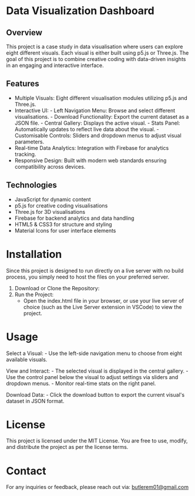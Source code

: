 # Data Visualization Dashboard

## Overview

This project is a case study in data visualisation where users can explore eight different visuals. Each visual is either built using p5.js or Three.js. The goal of this project is to combine creative coding with data-driven insights in an engaging and interactive interface.

## Features

- Multiple Visuals: Eight different visualisation modules utilizing p5.js and Three.js.
- Interactive UI: - Left Navigation Menu: Browse and select different visualisations. - Download Functionality: Export the current dataset as a JSON file. - Central Gallery: Displays the active visual. - Stats Panel: Automatically updates to reflect live data about the visual. - Customisable Controls: Sliders and dropdown menus to adjust visual parameters.
- Real-time Data Analytics: Integration with Firebase for analytics tracking.
- Responsive Design: Built with modern web standards ensuring compatibility across devices.

## Technologies

- JavaScript for dynamic content
- p5.js for creative coding visualisations
- Three.js for 3D visualisations
- Firebase for backend analytics and data handling
- HTML5 & CSS3 for structure and styling
- Material Icons for user interface elements

# Installation

Since this project is designed to run directly on a live server with no build process, you simply need to host the files on your preferred server.

1. Download or Clone the Repository:
2. Run the Project:
   - Open the index.html file in your browser, or use your live server of choice (such as the Live Server extension in VSCode) to view the project.

# Usage

Select a Visual: - Use the left-side navigation menu to choose from eight available visuals.

View and Interact: - The selected visual is displayed in the central gallery. - Use the control panel below the visual to adjust settings via sliders and dropdown menus. - Monitor real-time stats on the right panel.

Download Data: - Click the download button to export the current visual's dataset in JSON format.

# License

This project is licensed under the MIT License. You are free to use, modify, and distribute the project as per the license terms.

# Contact

For any inquiries or feedback, please reach out via: butlerem01@gmail.com
